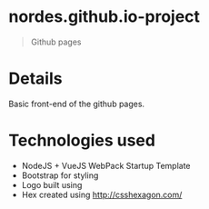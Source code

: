 # nordes.github.io-project

> Github pages

# Details
Basic front-end of the github pages.

# Technologies used
* NodeJS + VueJS WebPack Startup Template
* Bootstrap for styling
* Logo built using 
* Hex created using http://csshexagon.com/
